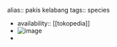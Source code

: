 alias:: pakis kelabang
tags:: species

- availability:: [[tokopedia]]
- ![image](https://ipfs.io/ipfs/QmQuEChDtukiYVmoLgYSkJ3VT722r6nX8QRqtjQ8zmDfFQ)
-